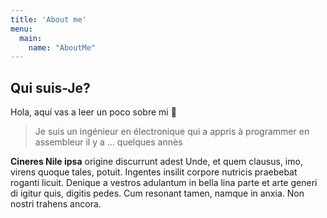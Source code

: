 ```yaml
---
title: 'About me'
menu:
  main:
    name: "AboutMe"
---
```


## Qui suis-Je?

Hola, aquí vas a leer un poco sobre mi 🤩

> Je suis un ingénieur en électronique 
> qui a appris à programmer en assembleur il y a ... quelques annès

**Cineres Nile ipsa** origine discurrunt adest Unde, et quem clausus, imo,
virens quoque tales, potuit. Ingentes insilit corpore nutricis praebebat roganti
licuit. Denique a vestros adulantum in bella lina parte et arte generi di igitur
quis, digitis pedes. Cum resonant tamen, namque in anxia. Non nostri trahens
ancora.

